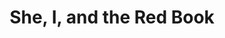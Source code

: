 --- 
title: "She, I, and the Red Book"
publishdate: "2019-4-14T16:48:46+02:00"
src: "https://365manga.net/manga/she-i-and-the-red-book"
image: "https://data.365manga.net/images/thumbnails/24137-she-i-and-the-red-book.jpg"
description: "The 7th oneshot from Yuri Tengoku Anthology. [From Lililicious]: The yuri in 'She, I, and the Red Book' is more subtext than maintext, but it's a nevertheless sweet story about two girls and a book with a startlingly red cover."
---